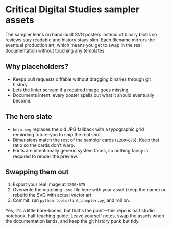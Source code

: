 # Critical Digital Studies sampler assets

The sampler leans on hand-built SVG posters instead of binary blobs so reviews stay readable and history stays slim. Each filename mirrors the eventual production art, which means you get to swap in the real documentation without touching any templates.

## Why placeholders?
- Keeps pull requests diffable without dragging binaries through git history.
- Lets the linter scream if a required image goes missing.
- Documents intent: every poster spells out what it should eventually become.

## The hero slate
- `hero.svg` replaces the old JPG fallback with a typographic grid reminding future-you to ship the real shot.
- Dimensions match the rest of the sampler cards (`1200×675`). Keep that ratio so the cards don’t warp.
- Fonts are intentionally generic system faces, so nothing fancy is required to render the preview.

## Swapping them out
1. Export your real image at `1200×675`.
2. Overwrite the matching `.svg` file here with your asset (keep the name) or rebuild the SVG with actual vector art.
3. Commit, run `python tools/lint_sampler.py`, and roll on.

Yes, it's a little bare-bones, but that's the point—this repo is half studio notebook, half teaching guide. Leave yourself notes, swap the assets when the documentation lands, and keep the git history punk but tidy.
